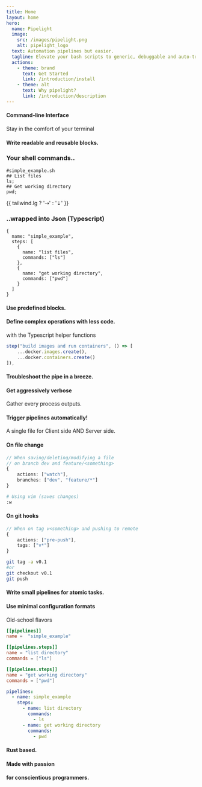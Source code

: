 ```yaml
---
title: Home
layout: home
hero:
  name: Pipelight
  image:
    src: /images/pipelight.png
    alt: pipelight_logo
  text: Automation pipelines but easier.
  tagline: Elevate your bash scripts to generic, debuggable and auto-triggered pipelines.
  actions:
    - theme: brand
      text: Get Started
      link: /introduction/install
    - theme: alt
      text: Why pipelight?
      link: /introduction/description
---
```


<script setup lang="ts">
import Features from "@components/Features.vue";
import Example from "@components/Example.vue";
import Sheet from "@components/Sheet.vue";
import DemoLogs from "@demos/DemoLogs.vue";
import DemoLogsVVV from "@demos/DemoLogsVVV.vue";

import { breakpointsTailwind, useBreakpoints } from "@vueuse/core";
import { ref } from "vue";
const breakpoints = useBreakpoints(breakpointsTailwind);
const tailwind = ref({
  xs: breakpoints.smaller("sm"),
  sm: breakpoints.greaterOrEqual("sm"),
  md: breakpoints.greaterOrEqual("md"),
  lg: breakpoints.greaterOrEqual("lg")
});
</script>

<div class="landing">

<Sheet>
<Example>
<h4 class="lg"> 
Command-line Interface
</h4>
<p>
Stay in the comfort of your terminal
</p>
</Example>
<Example>
<DemoLogs/>
</Example>
</Sheet>

<Sheet>
<Example>
<h4 class="xl gradient">
<span>
Write readable and reusable blocks.
</span>
</h4>
</Example>
</Sheet>

<Sheet>
<Example>
<h3> 
Your shell commands..
</h3>

```sh{3,5}
#simple_example.sh
## List files
ls;
## Get working directory
pwd;

```

</Example>

<p class="xl">{{ tailwind.lg ? '⇢' : '⇣' }}</p>

<Example>
<h3> 
..wrapped into Json (Typescript)
</h3>

```ts{6,10}
{
  name: "simple_example",
  steps: [
    {
      name: "list files",
      commands: ["ls"]
    },
    {
      name: "get working directory",
      commands: ["pwd"]
    }
  ]
}
```

</Example>
</Sheet>

<Sheet>
<Example>
<h4 class="xl gradient">
<span>
Use predefined blocks.
</span>
</h4>
</Example>
</Sheet>

<Sheet>
<Example>
<h4 class="lg">
Define complex operations with less code.
</h4>
<p>
with the Typescript helper functions
</p>
</Example>

<Example>

```ts
step("build images and run containers", () => [
    ...docker.images.create(),
    ...docker.containers.create()
]),
```

</Example>
</Sheet>
<Sheet>
<Example>
<h4 class="xl gradient">
<span>
Troubleshoot the pipe in a breeze.
</span>
</h4>
</Example>
</Sheet>

<Sheet>
<Example>
<h4 class="lg"> 
Get aggressively verbose
</h4>
<p>
Gather every process outputs.
</p>
</Example>

<Example>
<DemoLogsVVV/>
</Example>
</Sheet>

<Sheet>
<Example>
<h4 class="xl gradient">
<span>
Trigger pipelines automatically!
</span>
</h4>

<p>
A single file for Client side AND Server side.
</p>

</Example>
</Sheet>

<Sheet>
<Example>
<h4 class="lg"> 
On file change
</h4>

```ts
// When saving/deleting/modifying a file
// on branch dev and feature/<something>
{
    actions: ["watch"],
    branches: ["dev", "feature/*"]
}
```

```sh
# Using vim (saves changes)
:w

```

</Example>

<Example>
<h4 class="lg"> 
On git hooks
</h4>

```ts
// When on tag v<something> and pushing to remote
{
    actions: ["pre-push"],
    tags: ["v*"]
}
```

```sh
git tag -a v0.1
#or
git checkout v0.1
git push
```

</Example>
</Sheet>

<Sheet>
<Example>
<h4 class="xl gradient">
<span>
Write small pipelines for atomic tasks.
</span>
</h4>
</Example>
</Sheet>

<Sheet>
<Example>
<h4 class="lg"> 
Use minimal configuration formats
</h4>
<p> 
Old-school flavors
</p>
</Example>

<Example>

```toml
[[pipelines]]
name =  "simple_example"

[[pipelines.steps]]
name = "list directory"
commands = ["ls"]

[[pipelines.steps]]
name = "get working directory"
commands = ["pwd"]
```

</Example>

<Example>

```yml
pipelines:
  - name: simple_example
    steps:
      - name: list directory
        commands:
          - ls
      - name: get working directory
        commands:
          - pwd
```

</Example>
</Sheet>

<Sheet>
<Example>
<Features />
</Example>
</Sheet>

<Sheet>
<Example>
<h4> 
Rust based.
</h4>
<h4> 
Made with passion
</h4>
<h4> 
for conscientious programmers.
</h4>
</Example>
</Sheet>

</div>
